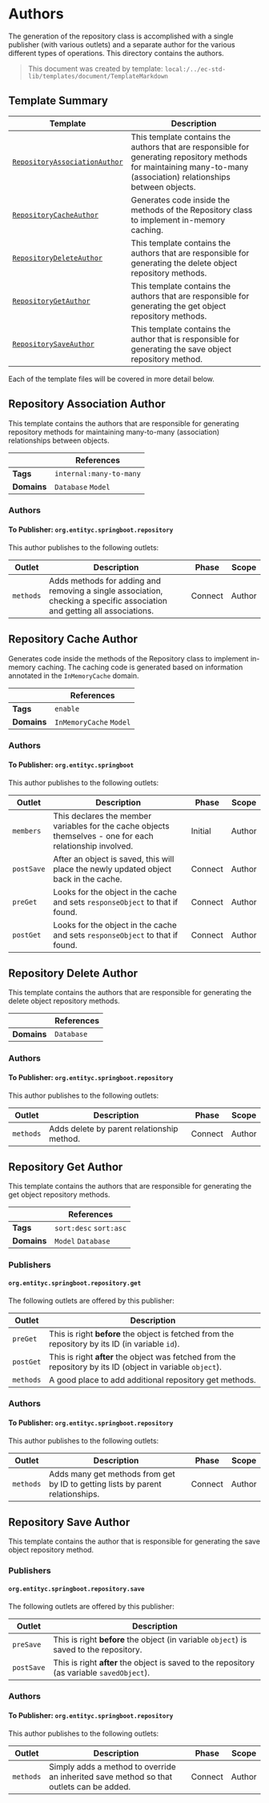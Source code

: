[//]: # ( =====preserve===== start-Introduction ===== )
# Authors

The generation of the repository class is accomplished with a single publisher (with various outlets) and a separate author for the various different types of operations. This directory contains the authors.

[//]: # ( =====preserve===== end-Introduction ===== )

> This document was created by template: `local:/../ec-std-lib/templates/document/TemplateMarkdown`

<a name="template-summary"></a>
## Template Summary

|Template|Description|
|---|---|
| [`RepositoryAssociationAuthor`](#repository-association-author) | This template contains the authors that are responsible for generating repository methods for maintaining many-to-many (association) relationships between objects. |
| [`RepositoryCacheAuthor`](#repository-cache-author) | Generates code inside the methods of the Repository class to implement in-memory caching. |
| [`RepositoryDeleteAuthor`](#repository-delete-author) | This template contains the authors that are responsible for generating the delete object repository methods. |
| [`RepositoryGetAuthor`](#repository-get-author) | This template contains the authors that are responsible for generating the get object repository methods. |
| [`RepositorySaveAuthor`](#repository-save-author) | This template contains the author that is responsible for generating the save object repository method. |

Each of the template files will be covered in more detail below.

<a name="repository-association-author"></a>
## Repository Association Author

This template contains the authors that are responsible for generating repository methods for maintaining many-to-many (association) relationships between objects.

| |References|
|---|---|
| **Tags** |`internal:many-to-many` |
| **Domains** |`Database` `Model` |

### Authors

#### To Publisher: `org.entityc.springboot.repository`



This author publishes to the following outlets:

| Outlet | Description | Phase | Scope |
|---|---|---|---|
| `methods` | Adds methods for adding and removing a single association, checking a specific association and getting all associations.|Connect|Author|


<a name="repository-cache-author"></a>
## Repository Cache Author

Generates code inside the methods of the Repository class to implement in-memory caching. The caching code is generated based on information annotated in the `InMemoryCache` domain.

| |References|
|---|---|
| **Tags** |`enable` |
| **Domains** |`InMemoryCache` `Model` |

### Authors

#### To Publisher: `org.entityc.springboot`



This author publishes to the following outlets:

| Outlet | Description | Phase | Scope |
|---|---|---|---|
| `members` | This declares the member variables for the cache objects themselves - one for each relationship involved.|Initial|Author|
| `postSave` | After an object is saved, this will place the newly updated object back in the cache.|Connect|Author|
| `preGet` | Looks for the object in the cache and sets `responseObject` to that if found.|Connect|Author|
| `postGet` | Looks for the object in the cache and sets `responseObject` to that if found.|Connect|Author|


<a name="repository-delete-author"></a>
## Repository Delete Author

This template contains the authors that are responsible for generating the delete object repository methods.

| |References|
|---|---|
| **Domains** |`Database` |

### Authors

#### To Publisher: `org.entityc.springboot.repository`



This author publishes to the following outlets:

| Outlet | Description | Phase | Scope |
|---|---|---|---|
| `methods` | Adds delete by parent relationship method.|Connect|Author|


<a name="repository-get-author"></a>
## Repository Get Author

This template contains the authors that are responsible for generating the get object repository methods.

| |References|
|---|---|
| **Tags** |`sort:desc` `sort:asc` |
| **Domains** |`Model` `Database` |

### Publishers

#### `org.entityc.springboot.repository.get`



The following outlets are offered by this publisher:

| Outlet | Description |
|---|---|
| `preGet` | This is right **before** the object is fetched from the repository by its ID (in variable `id`).|
| `postGet` | This is right **after** the object was fetched from the repository by its ID (object in variable `object`).|
| `methods` | A good place to add additional repository get methods.|


### Authors

#### To Publisher: `org.entityc.springboot.repository`



This author publishes to the following outlets:

| Outlet | Description | Phase | Scope |
|---|---|---|---|
| `methods` | Adds many get methods from get by ID to getting lists by parent relationships.|Connect|Author|


<a name="repository-save-author"></a>
## Repository Save Author

This template contains the author that is responsible for generating the save object repository method.

### Publishers

#### `org.entityc.springboot.repository.save`



The following outlets are offered by this publisher:

| Outlet | Description |
|---|---|
| `preSave` | This is right **before** the object (in variable `object`) is saved to the repository.|
| `postSave` | This is right **after** the object is saved to the repository (as variable `savedObject`).|


### Authors

#### To Publisher: `org.entityc.springboot.repository`



This author publishes to the following outlets:

| Outlet | Description | Phase | Scope |
|---|---|---|---|
| `methods` | Simply adds a method to override an inherited save method so that outlets can be added.|Connect|Author|


